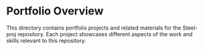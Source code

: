 # Portfolio Overview

This directory contains portfolio projects and related materials for the Steel-proj repository. Each project showcases different aspects of the work and skills relevant to this repository.